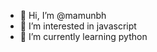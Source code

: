 - 👋 Hi, I’m @mamunbh
- 👀 I’m interested in javascript
- 🌱 I’m currently learning python

<!---
mamunbh/mamunbh is a ✨ special ✨ repository because its `README.md` (this file) appears on your GitHub profile.
You can click the Preview link to take a look at your changes.
--->
